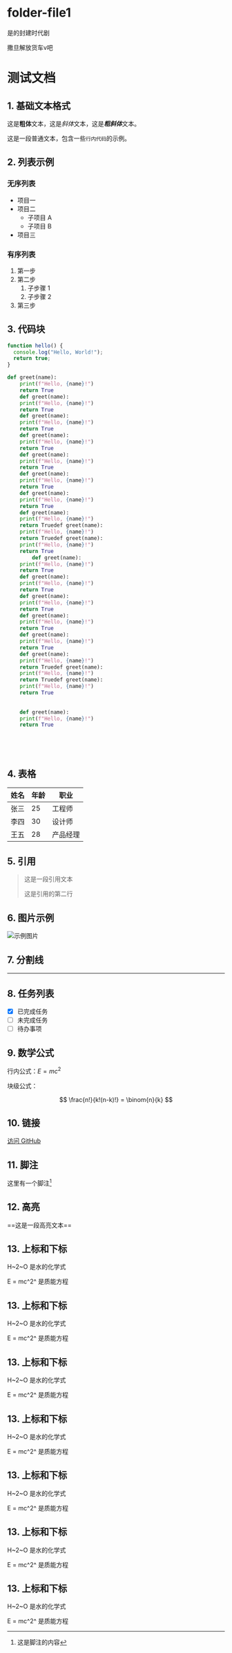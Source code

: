 # folder-file1

是的封建时代剧

撒旦解放货车v吧

# 测试文档

## 1. 基础文本格式

这是**粗体**文本，这是*斜体*文本，这是***粗斜体***文本。

这是一段普通文本，包含一些`行内代码`的示例。

## 2. 列表示例

### 无序列表
- 项目一
- 项目二
  - 子项目 A
  - 子项目 B
- 项目三

### 有序列表
1. 第一步
2. 第二步
   1. 子步骤 1
   2. 子步骤 2
3. 第三步

## 3. 代码块

```javascript
function hello() {
  console.log("Hello, World!");
  return true;
}
```

```python
def greet(name):
    print(f"Hello, {name}!")
    return True
    def greet(name):
    print(f"Hello, {name}!")
    return True
    def greet(name):
    print(f"Hello, {name}!")
    return True
    def greet(name):
    print(f"Hello, {name}!")
    return True
    def greet(name):
    print(f"Hello, {name}!")
    return True
    def greet(name):
    print(f"Hello, {name}!")
    return True
    def greet(name):
    print(f"Hello, {name}!")
    return True
    def greet(name):
    print(f"Hello, {name}!")
    return Truedef greet(name):
    print(f"Hello, {name}!")
    return Truedef greet(name):
    print(f"Hello, {name}!")
    return True
        def greet(name):
    print(f"Hello, {name}!")
    return True
    def greet(name):
    print(f"Hello, {name}!")
    return True
    def greet(name):
    print(f"Hello, {name}!")
    return True
    def greet(name):
    print(f"Hello, {name}!")
    return True
    def greet(name):
    print(f"Hello, {name}!")
    return True
    def greet(name):
    print(f"Hello, {name}!")
    return Truedef greet(name):
    print(f"Hello, {name}!")
    return Truedef greet(name):
    print(f"Hello, {name}!")
    return True
    
    
    def greet(name):
    print(f"Hello, {name}!")
    return True
    
    
    
    
```

## 4. 表格

| 姓名 | 年龄 | 职业 |
|------|------|------|
| 张三 | 25   | 工程师 |
| 李四 | 30   | 设计师 |
| 王五 | 28   | 产品经理 |

## 5. 引用

> 这是一段引用文本
> 
> 这是引用的第二行

## 6. 图片示例

![示例图片](https://picsum.photos/400/300)

## 7. 分割线

---

## 8. 任务列表

- [x] 已完成任务
- [ ] 未完成任务
- [ ] 待办事项

## 9. 数学公式

行内公式：$E = mc^2$

块级公式：

$$
\frac{n!}{k!(n-k)!} = \binom{n}{k}
$$

## 10. 链接

[访问 GitHub](https://github.com)

## 11. 脚注

这里有一个脚注[^1]

[^1]: 这是脚注的内容

## 12. 高亮

==这是一段高亮文本==

## 13. 上标和下标

H~2~O 是水的化学式

E = mc^2^ 是质能方程

## 13. 上标和下标

H~2~O 是水的化学式

E = mc^2^ 是质能方程


## 13. 上标和下标

H~2~O 是水的化学式

E = mc^2^ 是质能方程


## 13. 上标和下标

H~2~O 是水的化学式

E = mc^2^ 是质能方程


## 13. 上标和下标

H~2~O 是水的化学式

E = mc^2^ 是质能方程


## 13. 上标和下标

H~2~O 是水的化学式

E = mc^2^ 是质能方程


## 13. 上标和下标

H~2~O 是水的化学式

E = mc^2^ 是质能方程